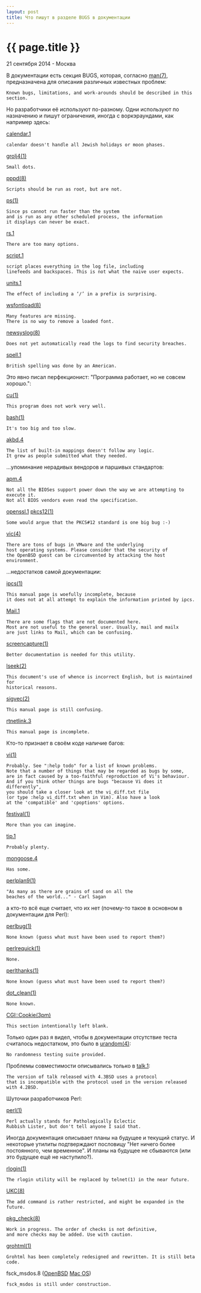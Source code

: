 ```yaml
---
layout: post
title: Что пишут в разделе BUGS в документации
---
```


{{ page.title }}
================

<p class="meta">21 сентября 2014 - Москва</p>

В документации есть секция BUGS, которая, согласно
[man(7)](http://www.openbsd.org/cgi-bin/man.cgi/OpenBSD-current/man7/man.7?query=man&sec=7),
предназначена для описания различных известных проблем:

	Known bugs, limitations, and work-arounds should be described in this section.

Но разработчики её используют по-разному. Одни используют по назначению
и пишут ограничения, иногда с воркэраундами, как например здесь:

<!-- LIMITATIONS -->

[calendar.1](http://www.openbsd.org/cgi-bin/man.cgi/OpenBSD-current/man1/calendar.1?query=calendar)

	calendar doesn't handle all Jewish holidays or moon phases.

[grolj4(1)](https://developer.apple.com/library/mac/documentation/Darwin/Reference/ManPages/man1/grolj4.1.html)

	Small dots.

[pppd(8)](http://www.openbsd.org/cgi-bin/man.cgi/OpenBSD-current/man8/pppd.8?query=pppd)

	Scripts should be run as root, but are not.

[ps(1)](https://developer.apple.com/library/mac/documentation/Darwin/Reference/ManPages/man1/ps.1.html)

	Since ps cannot run faster than the system
	and is run as any other scheduled process, the information
	it displays can never be exact.

[rs.1](http://www.openbsd.org/cgi-bin/man.cgi/OpenBSD-current/man1/rs.1?query=rs)

	There are too many options.

[script.1](http://www.openbsd.org/cgi-bin/man.cgi/OpenBSD-current/man1/script.1?query=script)

	script places everything in the log file, including
	linefeeds and backspaces. This is not what the naive user expects.

[units.1](http://www.openbsd.org/cgi-bin/man.cgi/OpenBSD-current/man1/units.1?query=units)

	The effect of including a ‘/’ in a prefix is surprising.

[wsfontload(8)](http://www.openbsd.org/cgi-bin/man.cgi/OpenBSD-current/man8/wsfontload.8?query=wsfontload)

	Many features are missing.
	There is no way to remove a loaded font.


[newsyslog(8)](https://developer.apple.com/library/mac/documentation/Darwin/Reference/ManPages/man8/newsyslog.8.html)

	Does not yet automatically read the logs to find security breaches.

[spell.1](http://www.openbsd.org/cgi-bin/man.cgi/OpenBSD-current/man1/spell.1?query=spell)

	British spelling was done by an American.

Это явно писал перфекционист: "Программа работает, но не совсем хорошо.":

[cu(1)](https://developer.apple.com/library/mac/documentation/Darwin/Reference/ManPages/man1/cu.1.html)

	This program does not work very well.

[bash(1)](https://developer.apple.com/library/mac/documentation/Darwin/Reference/ManPages/man1/bash.1.html)

	It's too big and too slow.

[akbd.4](http://www.openbsd.org/cgi-bin/man.cgi/OpenBSD-current/man4/akbd.4?query=akbd)

	The list of built-in mappings doesn't follow any logic.
	It grew as people submitted what they needed.

<!--
[dhcpd.8](http://www.openbsd.org/cgi-bin/man.cgi/OpenBSD-current/man8/dhcpd.8?query=dhcpd)

	We realize that it would be nice if one could send
	a SIGHUP to the server and have it reload the database.
	This is not technically impossible, but it would require
	a great deal of work, our resources are extremely limited,
	and they can be better spent elsewhere. So please don't complain
	about this on the mailing list unless you're prepared
	to fund a project to implement this feature, or prepared to do it yourself.

[rbootd(8)](http://www.openbsd.org/cgi-bin/man.cgi/OpenBSD-current/man8/rbootd.8?query=rbootd)

	If multiple servers are started on the same interface,
	each will receive and respond to the same boot packets.

[mount(8)](https://developer.apple.com/library/mac/documentation/Darwin/Reference/ManPages/man8/mount.8.html)

	It is possible for a corrupted file system to cause a crash.

[portmap(8)](http://www.openbsd.org/cgi-bin/man.cgi/OpenBSD-current/man8/portmap.8?query=portmap)

	If portmap crashes, all servers must be restarted.

[atactl.8](http://www.openbsd.org/cgi-bin/man.cgi/OpenBSD-current/man8/atactl.8?query=atactl)

	The output from the identify command is rather ugly.

[growfs.8](http://www.openbsd.org/cgi-bin/man.cgi/OpenBSD-current/man8/growfs.8?query=growfs)

	Filesystems must be checked with fsck(8) after enlarging.

[umct(4)](http://www.openbsd.org/cgi-bin/man.cgi/OpenBSD-current/man4/umct.4?query=umct)

	This driver is not known to work currently.

[at(1)](https://developer.apple.com/library/mac/documentation/Darwin/Reference/ManPages/man1/at.1.html)

	Specifying a date past 2038 may not work on some systems.

[com.4](http://www.openbsd.org/cgi-bin/man.cgi/OpenBSD-current/man4/com.4?query=com)

	Data loss is possible on busy systems with unbuffered UARTs at high speed.
	The name of this driver and the constants which define
	the locations of the various serial ports are holdovers from DOS.

[sdiff.1](http://www.openbsd.org/cgi-bin/man.cgi/OpenBSD-current/man1/sdiff.1?query=sdiff)

	sdiff may not work with binary data.

[write.1](http://www.openbsd.org/cgi-bin/man.cgi/OpenBSD-current/man1/write.1?query=write)

	The “EOF” message seen when the other write terminates
	is indistinguishable from that party simply typing “EOF”
	to make you believe that any future messages did not come from them.
	Especially messages such as:
	[1] Done rm -rf *

[ipsec.4](http://www.openbsd.org/cgi-bin/man.cgi/OpenBSD-current/man4/ipsec.4?query=ipsec)

	There's a lot more to be said on this subject. This is
	just a beginning. At the moment the socket options are not fully implemented.

[watchdog(4)](http://www.openbsd.org/cgi-bin/man.cgi/OpenBSD-current/man4/watchdog.4?query=watchdog)

	For systems with multiple watchdog timers available, only a singleV
	one can be used at a time.
	There is currently no way of selecting which device is used; the first
	discovered by the kernel is selected.

[bc.1](http://www.openbsd.org/cgi-bin/man.cgi/OpenBSD-current/man1/bc.1?query=bc)

	‘Quit’ is interpreted when read, not when executed.
	Some non-portable extensions, as found in the
	GNU version of the bc utility are not implemented (yet).

[locale.1](http://www.openbsd.org/cgi-bin/man.cgi/OpenBSD-current/man1/locale.1?query=locale)

	The list of supported locales is perpetually incomplete.

[mopchk.1](http://www.openbsd.org/cgi-bin/man.cgi/OpenBSD-current/man1/mopchk.1?query=mopchk)

	In some implementations the same interface can occur more than once.

[bzdiff(1)](https://developer.apple.com/library/mac/documentation/Darwin/Reference/ManPages/man1/bzdiff.1.html)

	Messages from the cmp or diff programs refer
	to temporary filenames instead of those specified.

[uguru(4)](http://www.openbsd.org/cgi-bin/man.cgi/OpenBSD-current/man4/uguru.4?query=uguru)

	Interrupt support is unimplemented.

[rwho(1)](https://developer.apple.com/library/mac/documentation/Darwin/Reference/ManPages/man1/rwho.1.html)

	This is unwieldy when the number of machines on the local net is large.

[audit(2)](https://developer.apple.com/library/mac/documentation/Darwin/Reference/ManPages/man2/audit.2.html)

	The kernel does not fully validate that the argument passed is syntactically
	valid BSM. Submitting invalid audit records may corrupt the audit log.

[ls(1)](https://developer.apple.com/library/mac/documentation/Darwin/Reference/ManPages/man1/ls.1.html)

	To maintain backward compatibility, the relationships
	between the many options are quite complex.
-->

<!-- VENDOR's BULLSHIT -->

...упоминание нерадивых вендоров и паршивых стандартов:

[apm.4](http://www.openbsd.org/cgi-bin/man.cgi/OpenBSD-current/man4/i386/apm.4?query=apm)

	Not all the BIOSes support power down the way we are attempting to execute it.
	Not all BIOS vendors even read the specification.

[openssl.1](http://www.openbsd.org/cgi-bin/man.cgi/OpenBSD-current/man1/openssl.1?query=openssl)
[pkcs12(1)](https://developer.apple.com/library/mac/documentation/Darwin/Reference/ManPages/man1/pkcs12.1ssl.html)

	Some would argue that the PKCS#12 standard is one big bug :-)

[vic(4)](http://www.openbsd.org/cgi-bin/man.cgi/OpenBSD-current/man4/vic.4?query=vic)

	There are tons of bugs in VMware and the underlying
	host operating systems. Please consider that the security of
	the OpenBSD guest can be circumvented by attacking the host environment.

<!-- DOCUMENTATION -->

...недостатков самой документации:

[ipcs(1)](https://developer.apple.com/library/mac/documentation/Darwin/Reference/ManPages/man1/ipcs.1.html)

	This manual page is woefully incomplete, because
	it does not at all attempt to explain the information printed by ipcs.

[Mail.1](http://www.openbsd.org/cgi-bin/man.cgi/OpenBSD-current/man1/Mail.1?query=Mail)

	There are some flags that are not documented here.
	Most are not useful to the general user. Usually, mail and mailx
	are just links to Mail, which can be confusing.

[screencapture(1)](https://developer.apple.com/library/mac/documentation/Darwin/Reference/ManPages/man1/screencapture.1.html)

	Better documentation is needed for this utility.

[lseek(2)](https://developer.apple.com/library/mac/documentation/Darwin/Reference/ManPages/man2/lseek.2.html)

	This document's use of whence is incorrect English, but is maintained for
	historical reasons.

[sigvec(2)](https://developer.apple.com/library/mac/documentation/Darwin/Reference/ManPages/man2/sigvec.2.html)

	This manual page is still confusing.

[rtnetlink.3](http://man7.org/linux/man-pages/man3/rtnetlink.3.html)

	This manual page is incomplete.

<!-- BUGS -->

Кто-то признает в своём коде наличие багов:

[vi(1)](https://developer.apple.com/library/mac/documentation/Darwin/Reference/ManPages/man1/vi.1.html)

	Probably. See ":help todo" for a list of known problems.
	Note that a number of things that may be regarded as bugs by some,
	are in fact caused by a too-faithful reproduction of Vi's behaviour.
	And if you think other things are bugs "because Vi does it differently",
	you should take a closer look at the vi_diff.txt file
	(or type :help vi_diff.txt when in Vim). Also have a look
	at the 'compatible' and 'cpoptions' options.

[festival(1)](http://linux.die.net/man/1/festival)

	More than you can imagine.

[tip.1](http://www.openbsd.org/cgi-bin/man.cgi/OpenBSD-current/man1/tip.1?query=tip)

	Probably plenty.

[mongoose.4](http://www.openbsd.org/cgi-bin/man.cgi/OpenBSD-current/man4/hppa/mongoose.4?query=mongoose)

	Has some.

[perlplan9(1)](https://developer.apple.com/library/mac/documentation/Darwin/Reference/ManPages/man1/perlplan9.1.html)

	"As many as there are grains of sand on all the
	beaches of the world..." - Carl Sagan

а кто-то всё еще считает, что их нет (почему-то такое в основном в документации для Perl):

[perlbug(1)](https://developer.apple.com/library/mac/documentation/Darwin/Reference/ManPages/man1/perlbug.1.html)

	None known (guess what must have been used to report them?)

[perlrequick(1)](https://developer.apple.com/library/mac/documentation/Darwin/Reference/ManPages/man1/perlrequick.1.html)

	None.

[perlthanks(1)](https://developer.apple.com/library/mac/documentation/Darwin/Reference/ManPages/man1/perlthanks.1.html)

	None known (guess what must have been used to report them?)

[dot_clean(1)](https://developer.apple.com/library/mac/documentation/Darwin/Reference/ManPages/man1/cu.1.html)

	None known.

[CGI::Cookie(3pm)](https://developer.apple.com/library/mac/documentation/Darwin/Reference/ManPages/man3/CGI__Cookie.3pm.html)

	This section intentionally left blank.

<!-- UNIQUE -->

Только один раз я видел, чтобы в документации отсутствие теста
считалось недостатком, это было в [urandom(4)](http://www.openbsd.org/cgi-bin/man.cgi/OpenBSD-current/man4/urandom.4?query=urandom):

	No randomness testing suite provided.

Проблемы совместимости описывались только в [talk.1](http://www.openbsd.org/cgi-bin/man.cgi/OpenBSD-current/man1/talk.1?query=talk):

	The version of talk released with 4.3BSD uses a protocol
	that is incompatible with the protocol used in the version released with 4.2BSD.

Шуточки разработчиков Perl:

[perl(1)](https://developer.apple.com/library/mac/documentation/Darwin/Reference/ManPages/man1/perl.1.html)

	Perl actually stands for Pathologically Eclectic
	Rubbish Lister, but don't tell anyone I said that.

<!-- PLANS TO FUTURE -->

Иногда документация описывает планы на будущее и текущий статус.
И некоторые утилиты подтверждают пословицу "Нет ничего более постоянного, чем временное".
И планы на будущее не сбываются (или это будущее ещё не наступило?).

[rlogin(1)](https://developer.apple.com/library/mac/documentation/Darwin/Reference/ManPages/man1/rlogin.1.html)

	The rlogin utility will be replaced by telnet(1) in the near future.

[UKC(8)](http://www.openbsd.org/cgi-bin/man.cgi/OpenBSD-current/man8/UKC.8?query=UKC)

	The add command is rather restricted, and might be expanded in the future.

[pkg_check(8)](http://www.openbsd.org/cgi-bin/man.cgi/OpenBSD-current/man8/pkg_check.8?query=pkg%5fcheck)

	Work in progress. The order of checks is not definitive,
	and more checks may be added. Use with caution.

[grohtml(1)](https://developer.apple.com/library/mac/documentation/Darwin/Reference/ManPages/man1/grohtml.1.html)

	Grohtml has been completely redesigned and rewritten. It is still beta code.

fsck_msdos.8 ([OpenBSD](http://www.openbsd.org/cgi-bin/man.cgi/OpenBSD-current/man8/fsck_msdos.8?query=fsck%5fmsdos)
[Mac OS](https://developer.apple.com/library/mac/documentation/Darwin/Reference/ManPages/man8/fsck_msdos.8.html))

	fsck_msdos is still under construction.

<br><br>

<!--
[mailwrapper(8)](http://www.openbsd.org/cgi-bin/man.cgi/OpenBSD-current/man8/mailwrapper.8?query=mailwrapper)

	The entire reason this program exists is a crock.
	Instead, a command for how to submit mail should be
	standardized, and all the "behave differently if invoked
	with a different name" behavior of things like mailq(8) should go away.

[pac(8)](http://www.openbsd.org/cgi-bin/man.cgi/OpenBSD-current/man8/pac.8?query=pac)

	The relationship between the computed price and reality is as yet unknown.

[mklocale(1)](https://developer.apple.com/library/mac/documentation/Darwin/Reference/ManPages/man1/mklocale.1.html)

	The mklocale utility is overly simplistic.

[netstat(1)](https://developer.apple.com/library/mac/documentation/Darwin/Reference/ManPages/man1/netstat.1.html)

	The notion of errors is ill-defined.

[what(1)](https://developer.apple.com/library/mac/documentation/Darwin/Reference/ManPages/man1/what.1.html)

	As BSD is not licensed to distribute SCCS.
	This is a rewrite of the what command which is part of SCCS;
	it may not behave in exactly the same manner as that command does.
-->
